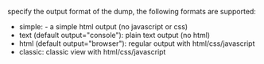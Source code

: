 specify the output format of the dump, the following formats are supported:
- simple: - a simple html output (no javascript or css)
- text (default output="console"): plain text output (no html)
- html (default output="browser"): regular output with html/css/javascript
- classic: classic view with html/css/javascript